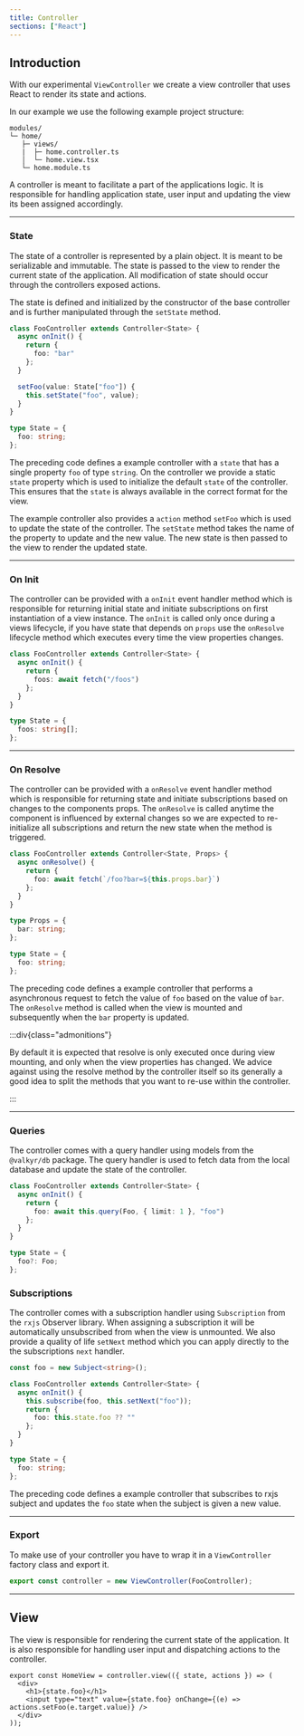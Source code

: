```yaml
---
title: Controller
sections: ["React"]
---
```


## Introduction

With our experimental `ViewController` we create a view controller that uses React to render its state and actions.

In our example we use the following example project structure:

```
modules/
└─ home/
   ├─ views/
   |  ├─ home.controller.ts
   │  └─ home.view.tsx
   └─ home.module.ts
```

A controller is meant to facilitate a part of the applications logic. It is responsible for handling application state, user input and updating the view its been assigned accordingly.

---

### State

The state of a controller is represented by a plain object. It is meant to be serializable and immutable. The state is passed to the view to render the current state of the application. All modification of state should occur through the controllers exposed actions.

The state is defined and initialized by the constructor of the base controller and is further manipulated through the `setState` method.

```ts
class FooController extends Controller<State> {
  async onInit() {
    return {
      foo: "bar"
    };
  }

  setFoo(value: State["foo"]) {
    this.setState("foo", value);
  }
}

type State = {
  foo: string;
};
```

The preceding code defines a example controller with a `state` that has a single property `foo` of type `string`. On the controller we provide a static `state` property which is used to initialize the default `state` of the controller. This ensures that the `state` is always available in the correct format for the view.

The example controller also provides a `action` method `setFoo` which is used to update the state of the controller. The `setState` method takes the name of the property to update and the new value. The new state is then passed to the view to render the updated state.

---

### On Init

The controller can be provided with a `onInit` event handler method which is responsible for returning initial state and initiate subscriptions on first instantiation of a view instance. The `onInit` is called only once during a views lifecycle, if you have state that depends on `props` use the `onResolve` lifecycle method which executes every time the view properties changes.

```ts
class FooController extends Controller<State> {
  async onInit() {
    return {
      foos: await fetch("/foos")
    };
  }
}

type State = {
  foos: string[];
};
```

---

### On Resolve

The controller can be provided with a `onResolve` event handler method which is responsible for returning state and initiate subscriptions based on changes to the components props. The `onResolve` is called anytime the component is influenced by external changes so we are expected to re-initialize all subscriptions and return the new state when the method is triggered.

```ts
class FooController extends Controller<State, Props> {
  async onResolve() {
    return {
      foo: await fetch(`/foo?bar=${this.props.bar}`)
    };
  }
}

type Props = {
  bar: string;
};

type State = {
  foo: string;
};
```

The preceding code defines a example controller that performs a asynchronous request to fetch the value of `foo` based on the value of `bar`. The `onResolve` method is called when the view is mounted and subsequently when the `bar` property is updated.

:::div{class="admonitions"}

By default it is expected that resolve is only executed once during view mounting, and only when the view properties has changed. We advice against using the resolve method by the controller itself so its generally a good idea to split the methods that you want to re-use within the controller.

:::

---

### Queries

The controller comes with a query handler using models from the `@valkyr/db` package. The query handler is used to fetch data from the local database and update the state of the controller.

```ts
class FooController extends Controller<State> {
  async onInit() {
    return {
      foo: await this.query(Foo, { limit: 1 }, "foo")
    };
  }
}

type State = {
  foo?: Foo;
};
```

### Subscriptions

The controller comes with a subscription handler using `Subscription` from the `rxjs` Observer library. When assigning a subscription it will be automatically unsubscribed from when the view is unmounted. We also provide a quality of life `setNext` method which you can apply directly to the the subscriptions `next` handler.

```ts
const foo = new Subject<string>();

class FooController extends Controller<State> {
  async onInit() {
    this.subscribe(foo, this.setNext("foo"));
    return {
      foo: this.state.foo ?? ""
    };
  }
}

type State = {
  foo: string;
};
```

The preceding code defines a example controller that subscribes to rxjs subject and updates the `foo` state when the subject is given a new value.

---

### Export

To make use of your controller you have to wrap it in a `ViewController` factory class and export it.

```ts
export const controller = new ViewController(FooController);
```

---

## View

The view is responsible for rendering the current state of the application. It is also responsible for handling user input and dispatching actions to the controller.

```tsx
export const HomeView = controller.view(({ state, actions }) => (
  <div>
    <h1>{state.foo}</h1>
    <input type="text" value={state.foo} onChange={(e) => actions.setFoo(e.target.value)} />
  </div>
));
```
